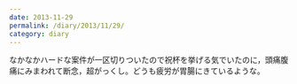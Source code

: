 ```yaml
---
date: 2013-11-29
permalink: /diary/2013/11/29/
category: diary
---
```


なかなかハードな案件が一区切りついたので祝杯を挙げる気でいたのに，頭痛腹痛にみまわれて断念，超がっくし。どうも疲労が胃腸にきているような。